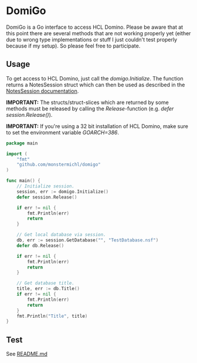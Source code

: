 # DomiGo
DomiGo is a Go interface to access HCL Domino. Please be aware that at this point there are several methods that are not working properly yet (either due to wrong type implementations or stuff I just couldn't test properly because if my setup). So please feel free to participate.

## Usage
To get access to HCL Domino, just call the *domigo.Initialize*. The function returns a NotesSession struct which can then be used as described in the [NotesSession documentation](https://help.hcl-software.com/dom_designer/14.0.0/basic/H_NOTESSESSION_CLASS.html).

**IMPORTANT:** The structs/struct-slices which are returned by some methods must be released by calling the *Release*-function (e.g. *defer session.Release()*).

**IMPORTANT:** If you're using a 32 bit installation of HCL Domino, make sure to set the environment variable *GOARCH=386*.

```go
package main

import (
    "fmt"
	"github.com/monstermichl/domigo"
)

func main() {
    // Initialize session.
    session, err := domigo.Initialize()
    defer session.Release()

    if err != nil {
        fmt.Println(err)
        return
    }

    // Get local database via session.
    db, err := session.GetDatabase("", "TestDatabase.nsf")
    defer db.Release()

    if err != nil {
        fmt.Println(err)
        return
    }

    // Get database title.
    title, err := db.Title()
    if err != nil {
        fmt.Println(err)
        return
    }
    fmt.Println("Title", title)
}
```

## Test
See [README.md](https://github.com/monstermichl/domigo/tree/main/test/README.md)
